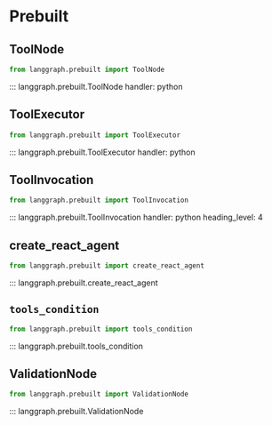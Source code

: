 # Prebuilt

## ToolNode

```python
from langgraph.prebuilt import ToolNode
```

::: langgraph.prebuilt.ToolNode
    handler: python
    

## ToolExecutor

```python
from langgraph.prebuilt import ToolExecutor
```

::: langgraph.prebuilt.ToolExecutor
    handler: python
    

## ToolInvocation

```python
from langgraph.prebuilt import ToolInvocation
```

::: langgraph.prebuilt.ToolInvocation
    handler: python
    heading_level: 4


## create_react_agent

```python
from langgraph.prebuilt import create_react_agent
```

::: langgraph.prebuilt.create_react_agent

## `tools_condition`

```python
from langgraph.prebuilt import tools_condition
```

::: langgraph.prebuilt.tools_condition


## ValidationNode

```python
from langgraph.prebuilt import ValidationNode
```

::: langgraph.prebuilt.ValidationNode